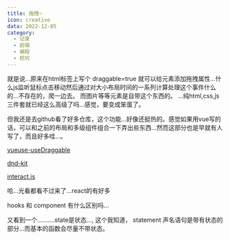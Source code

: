 ```yaml
---
title: 拖拽~
icon: creative
data: 2022-12-05
category:
  - 记录
  - 前端
  - 编程
  - 挖坑
---
```


就是说...原来在html标签上写个 draggable=true 就可以给元素添加拖拽属性...什么js监听鼠标点击移动然后通过对大小布局时间的一系列计算处理这个事件什么的...不存在的，爬一边去。
而图片等等元素是自带这个东西的。
...纯html,css,js三件套就已经这么高级了吗...感觉，要变成笨蛋了。

但我还是去github看了好多仓库，这个功能...好像还挺热的。感觉如果用vue写的话，可以和之前的布局和多级组件组合一下弄出些东西...然而这部分也是早就有人写了，而且好多哇...。

[vueuse-useDraggable](https://vueuse.org/core/useDraggable)

[dnd-kit](https://github.com/clauderic/dnd-kit)

[interact.js](https://github.com/taye/interact.js)

哈...光看都看不过来了...react的有好多

hooks 和 component 有什么区别吗...

又看到一个..........state是状态..., 这个我知道， statement 声名语句是带有状态的部分...而基本的函数会尽量不带状态。
